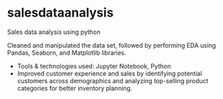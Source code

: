 # salesdataanalysis
Sales data analysis using python

Cleaned and manipulated the data set, followed by performing EDA using Pandas, Seaborn, and Matplotlib libraries.

- Tools & technologies used: Jupyter Notebook, Python
- Improved customer experience and sales by identifying potential customers across demographics and analyzing top-selling product categories for better inventory planning.
